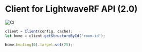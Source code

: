 # Client for LightwaveRF API (2.0)

![CI](https://github.com/triedandtested-dev/lightwave/workflows/Node.js%20CI/badge.svg)

```javascript
client = Client(config, cache);
let home = client.getStructureById('room-id');

home.heating[0].target.set(25);
```
